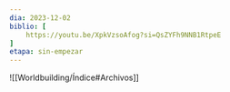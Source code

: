 ```yaml
---
dia: 2023-12-02
biblio: [
	https://youtu.be/XpkVzsoAfog?si=QsZYFh9NNB1RtpeE
]
etapa: sin-empezar
---
```





![[Worldbuilding/Índice#Archivos]]
